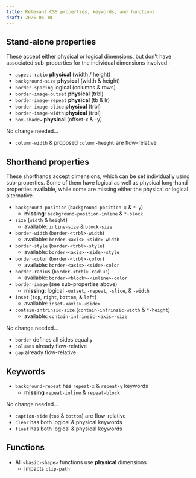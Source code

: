 ```yaml
---
title: Relevant CSS properties, keywords, and functions
draft: 2025-06-10
---
```


## Stand-alone properties

These accept either physical or logical dimensions,
but don't have associated sub-properties
for the individual dimensions involved.

- `aspect-ratio` **physical** (width / height)
- `background-size` **physical** (width & height)
- `border-spacing` logical (columns & rows)
- `border-image-outset` **physical** (trbl)
- `border-image-repeat` **physical** (tb & lr)
- `border-image-slice` **physical** (trbl)
- `border-image-width` **physical** (trbl)
- `box-shadow` **physical** (offset-x & -y)

No change needed…

- `column-width` & proposed `column-height` are flow-relative

## Shorthand properties

These shorthands accept dimensions,
which can be set individually using sub-properties.
Some of them have logical as well as physical
long-hand properties available,
while some are missing either the physical or logical alternative.

- `background-position` (`background-position-x` & `*-y`)
  - **missing**: `background-position-inline` & `*-block`
- `size` (`width` & `height`)
  - available: `inline-size` & `block-size`
- `border-width` (`border-<trbl>-width`)
  - available: `border-<axis>-<side>-width`
- `border-style` (`border-<trbl>-style`)
  - available: `border-<axis>-<side>-style`
- `border-color` (`border-<trbl>-color`)
  - available: `border-<axis>-<side>-color`
- `border-radius` (`border-<trbl>-radius`)
  - available: `border-<block>-<inline>-color`
- `border-image` (see sub-properties above)
  - **missing**: logical `-outset`, `-repeat`, `-slice`, & `-width`
- `inset` (`top`, `right`, `bottom`, & `left`)
  - available: `inset-<axis>-<side>`
- `contain-intrinsic-size` (`contain-intrinsic-width` & `*-height`)
  - available: `contain-intrinsic-<axis>-size`

No change needed…

- `border` defines all sides equally
- `columns` already flow-relative
- `gap` already flow-relative

## Keywords

- `background-repeat` has `repeat-x` & `repeat-y` keywords
  - **missing** `repeat-inline` & `repeat-block`

No change needed…

- `caption-side` (`top` & `bottom`) are flow-relative
- `clear` has both logical & physical keywords
- `float` has both logical & physical keywords

## Functions

- All `<basic-shape>` functions use **physical** dimensions
  - Impacts `clip-path`


